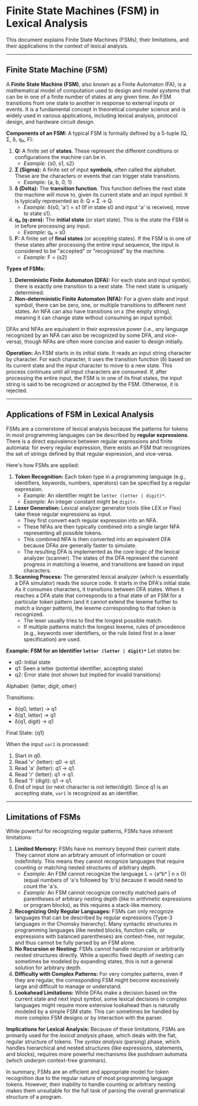 # Finite State Machines (FSM) in Lexical Analysis

This document explains Finite State Machines (FSMs), their limitations, and their applications in the context of lexical analysis.

---

## Finite State Machine (FSM)

A **Finite State Machine (FSM)**, also known as a Finite Automaton (FA), is a mathematical model of computation used to design and model systems that can be in one of a finite number of states at any given time. An FSM transitions from one state to another in response to external inputs or events. It is a fundamental concept in theoretical computer science and is widely used in various applications, including lexical analysis, protocol design, and hardware circuit design.

**Components of an FSM:**
A typical FSM is formally defined by a 5-tuple (Q, Σ, δ, q₀, F):

1.  **Q:** A finite set of **states**. These represent the different conditions or configurations the machine can be in.
    *   *Example:* {s0, s1, s2}
2.  **Σ (Sigma):** A finite set of input **symbols**, often called the alphabet. These are the characters or events that can trigger state transitions.
    *   *Example:* {a, b, 0, 1}
3.  **δ (Delta):** The **transition function**. This function defines the next state the machine will move to, given its current state and an input symbol. It is typically represented as δ: Q × Σ → Q.
    *   *Example:* δ(s0, 'a') = s1 (If in state s0 and input 'a' is received, move to state s1).
4.  **q₀ (q-zero):** The **initial state** (or start state). This is the state the FSM is in before processing any input.
    *   *Example:* q₀ = s0
5.  **F:** A finite set of **final states** (or accepting states). If the FSM is in one of these states after processing the entire input sequence, the input is considered to be "accepted" or "recognized" by the machine.
    *   *Example:* F = {s2}

**Types of FSMs:**

1.  **Deterministic Finite Automaton (DFA):** For each state and input symbol, there is exactly one transition to a next state. The next state is uniquely determined.
2.  **Non-deterministic Finite Automaton (NFA):** For a given state and input symbol, there can be zero, one, or multiple transitions to different next states. An NFA can also have transitions on ε (the empty string), meaning it can change state without consuming an input symbol.

DFAs and NFAs are equivalent in their expressive power (i.e., any language recognized by an NFA can also be recognized by some DFA, and vice-versa), though NFAs are often more concise and easier to design initially.

**Operation:**
An FSM starts in its initial state. It reads an input string character by character. For each character, it uses the transition function (δ) based on its current state and the input character to move to a new state. This process continues until all input characters are consumed. If, after processing the entire input, the FSM is in one of its final states, the input string is said to be recognized or accepted by the FSM. Otherwise, it is rejected.

---

## Applications of FSM in Lexical Analysis

FSMs are a cornerstone of lexical analysis because the patterns for tokens in most programming languages can be described by **regular expressions**. There is a direct equivalence between regular expressions and finite automata: for every regular expression, there exists an FSM that recognizes the set of strings defined by that regular expression, and vice-versa.

Here's how FSMs are applied:

1.  **Token Recognition:** Each token type in a programming language (e.g., identifiers, keywords, numbers, operators) can be specified by a regular expression.
    *   *Example:* An identifier might be `letter (letter | digit)*`.
    *   *Example:* An integer constant might be `digit+`.
2.  **Lexer Generation:** Lexical analyzer generator tools (like LEX or Flex) take these regular expressions as input.
    *   They first convert each regular expression into an NFA.
    *   These NFAs are then typically combined into a single larger NFA representing all possible tokens.
    *   This combined NFA is then converted into an equivalent DFA because DFAs are generally faster to simulate.
    *   The resulting DFA is implemented as the core logic of the lexical analyzer (scanner). The states of the DFA represent the current progress in matching a lexeme, and transitions are based on input characters.
3.  **Scanning Process:** The generated lexical analyzer (which is essentially a DFA simulator) reads the source code. It starts in the DFA's initial state. As it consumes characters, it transitions between DFA states. When it reaches a DFA state that corresponds to a final state of an FSM for a particular token pattern (and it cannot extend the lexeme further to match a longer pattern), the lexeme corresponding to that token is recognized.
    *   The lexer usually tries to find the longest possible match.
    *   If multiple patterns match the longest lexeme, rules of precedence (e.g., keywords over identifiers, or the rule listed first in a lexer specification) are used.

**Example: FSM for an Identifier `letter (letter | digit)*`**
Let states be:
*   q0: Initial state
*   q1: Seen a letter (potential identifier, accepting state)
*   q2: Error state (not shown but implied for invalid transitions)

Alphabet: {letter, digit, other}

Transitions:
*   δ(q0, letter) → q1
*   δ(q1, letter) → q1
*   δ(q1, digit) → q1

Final State: {q1}

When the input `var1` is processed:
1.  Start in q0.
2.  Read 'v' (letter): q0 → q1.
3.  Read 'a' (letter): q1 → q1.
4.  Read 'r' (letter): q1 → q1.
5.  Read '1' (digit): q1 → q1.
6.  End of input (or next character is not letter/digit). Since q1 is an accepting state, `var1` is recognized as an identifier.

---

## Limitations of FSMs

While powerful for recognizing regular patterns, FSMs have inherent limitations:

1.  **Limited Memory:** FSMs have no memory beyond their current state. They cannot store an arbitrary amount of information or count indefinitely. This means they cannot recognize languages that require counting or matching nested structures of arbitrary depth.
    *   *Example:* An FSM cannot recognize the language L = {aⁿbⁿ | n ≥ 0} (equal numbers of 'a's followed by 'b's) because it would need to count the 'a's.
    *   *Example:* An FSM cannot recognize correctly matched pairs of parentheses of arbitrary nesting depth (like in arithmetic expressions or program blocks), as this requires a stack-like memory.
2.  **Recognizing Only Regular Languages:** FSMs can only recognize languages that can be described by regular expressions (Type-3 languages in the Chomsky hierarchy). Many syntactic structures in programming languages (like nested blocks, function calls, or expressions with balanced parentheses) are context-free, not regular, and thus cannot be fully parsed by an FSM alone.
3.  **No Recursion or Nesting:** FSMs cannot handle recursion or arbitrarily nested structures directly. While a specific fixed depth of nesting can sometimes be modeled by expanding states, this is not a general solution for arbitrary depth.
4.  **Difficulty with Complex Patterns:** For very complex patterns, even if they are regular, the corresponding FSM might become excessively large and difficult to manage or understand.
5.  **Lookahead Limitations:** While DFAs make a decision based on the current state and next input symbol, some lexical decisions in complex languages might require more extensive lookahead than is naturally modeled by a simple FSM state. This can sometimes be handled by more complex FSM designs or by interaction with the parser.

**Implications for Lexical Analysis:**
Because of these limitations, FSMs are primarily used for the *lexical analysis* phase, which deals with the flat, regular structure of tokens. The *syntax analysis* (parsing) phase, which handles hierarchical and nested structures (like expressions, statements, and blocks), requires more powerful mechanisms like pushdown automata (which underpin context-free grammars).

In summary, FSMs are an efficient and appropriate model for token recognition due to the regular nature of most programming language tokens. However, their inability to handle counting or arbitrary nesting makes them unsuitable for the full task of parsing the overall grammatical structure of a program. 